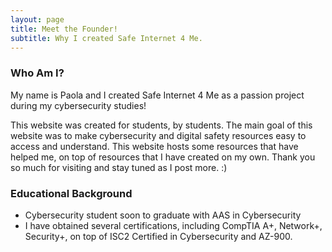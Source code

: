 ```yaml
---
layout: page
title: Meet the Founder!
subtitle: Why I created Safe Internet 4 Me.
---
```

### Who Am I?

My name is Paola and I created Safe Internet 4 Me as a passion project during my cybersecurity studies! 

This website was created for students, by students. The main goal of this website was to make cybersecurity and digital safety resources easy to access and understand. This website hosts some resources that have helped me, on top of resources that I have created on my own. Thank you so much for visiting and stay tuned as I post more. :)

### Educational Background
 - Cybersecurity student soon to graduate with AAS in Cybersecurity
 - I have obtained several certifications, including CompTIA A+, Network+, Security+, on top of ISC2 Certified in Cybersecurity and AZ-900.
